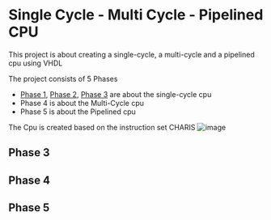 # Single Cycle - Multi Cycle - Pipelined CPU

This project is about creating a single-cycle, a multi-cycle and a pipelined cpu using VHDL

The project consists of 5 Phases 
  - <a href="https://github.com/AlexanderStavrop/SC-MC-and-Pipelined-CPU/tree/master/Phase_1">Phase 1</a>,
    <a href="https://github.com/AlexanderStavrop/SC-MC-and-Pipelined-CPU/tree/master/Phase_2">Phase 2</a>,
    <a href="https://github.com/AlexanderStavrop/SC-MC-and-Pipelined-CPU/tree/master/Phase_3">Phase 3</a> are about the single-cycle cpu
  - Phase 4 is about the Multi-Cycle cpu
  - Phase 5 is about the Pipelined cpu

The Cpu is created based on the instruction set CHARIS
![image](https://user-images.githubusercontent.com/56675566/167747415-19aa0df1-ead7-447a-8ff4-63270c4d6872.png)

## Phase 3
## Phase 4
## Phase 5
